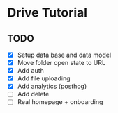 # Drive Tutorial

## TODO

- [x] Setup data base and data model
- [x] Move folder open state to URL
- [x] Add auth
- [x] Add file uploading
- [x] Add analytics (posthog)
- [ ] Add delete
- [ ] Real homepage + onboarding
